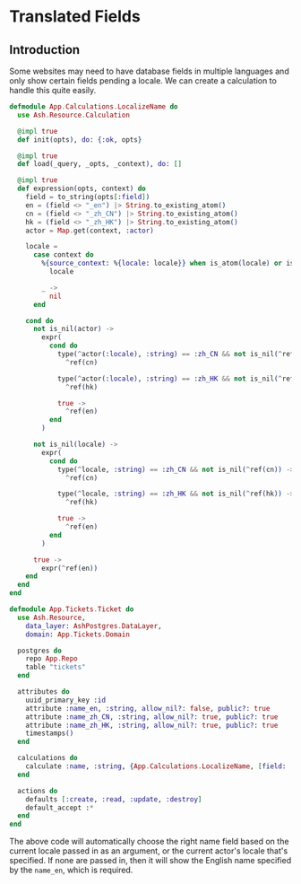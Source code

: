 # Translated Fields

## Introduction

Some websites may need to have database fields in multiple languages and only show certain fields pending a locale. We can create a calculation to handle this quite easily.

```elixir
defmodule App.Calculations.LocalizeName do
  use Ash.Resource.Calculation

  @impl true
  def init(opts), do: {:ok, opts}

  @impl true
  def load(_query, _opts, _context), do: []

  @impl true
  def expression(opts, context) do
    field = to_string(opts[:field])
    en = (field <> "_en") |> String.to_existing_atom()
    cn = (field <> "_zh_CN") |> String.to_existing_atom()
    hk = (field <> "_zh_HK") |> String.to_existing_atom()
    actor = Map.get(context, :actor)

    locale =
      case context do
        %{source_context: %{locale: locale}} when is_atom(locale) or is_binary(locale) ->
          locale

        _ ->
          nil
      end

    cond do
      not is_nil(actor) ->
        expr(
          cond do
            type(^actor(:locale), :string) == :zh_CN && not is_nil(^ref(cn)) ->
              ^ref(cn)

            type(^actor(:locale), :string) == :zh_HK && not is_nil(^ref(hk)) ->
              ^ref(hk)

            true ->
              ^ref(en)
          end
        )

      not is_nil(locale) ->
        expr(
          cond do
            type(^locale, :string) == :zh_CN && not is_nil(^ref(cn)) ->
              ^ref(cn)

            type(^locale, :string) == :zh_HK && not is_nil(^ref(hk)) ->
              ^ref(hk)

            true ->
              ^ref(en)
          end
        )

      true ->
        expr(^ref(en))
    end
  end
end

defmodule App.Tickets.Ticket do
  use Ash.Resource,
    data_layer: AshPostgres.DataLayer,
    domain: App.Tickets.Domain

  postgres do
    repo App.Repo
    table "tickets"
  end

  attributes do
    uuid_primary_key :id
    attribute :name_en, :string, allow_nil?: false, public?: true
    attribute :name_zh_CN, :string, allow_nil?: true, public?: true
    attribute :name_zh_HK, :string, allow_nil?: true, public?: true
    timestamps()
  end

  calculations do
    calculate :name, :string, {App.Calculations.LocalizeName, [field: :name]}
  end

  actions do
    defaults [:create, :read, :update, :destroy]
    default_accept :*
  end
end
```

The above code will automatically choose the right name field based on the current locale passed in as an argument, or the current actor's locale that's specified. If none are passed in, then it will show the English name specified by the `name_en`, which is required.